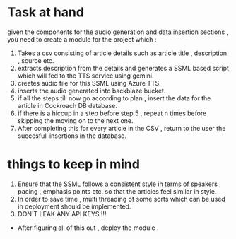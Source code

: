 # Task at hand
given the components for the audio generation and data insertion sections , you need to create a module for the project which :
1. Takes a csv consisting of article details such as article title , description , source etc.
2. extracts description from the details and generates a SSML based script which will fed to the TTS service using gemini.
3. creates audio file for this SSML using Azure TTS.
4. inserts the audio generated into backblaze bucket.
5. if all the steps till now go according to plan , insert the data for the article in Cockroach DB database.
6. if there is a hiccup in a step before step 5 , repeat n times before skipping the moving on to the next one.
7. After completing this for every article in the CSV , return to the user the succesfull insertions in the database.

# things to keep in mind
1. Ensure that the SSML follows a consistent style in terms of speakers , pacing , emphasis points etc. so that the articles feel similar in style.
2. In order to save time , multi threading of some sorts which can be used in deployment should be implemented.
3. DON'T LEAK ANY API KEYS !!!

- After figuring all of this out , deploy the module .
